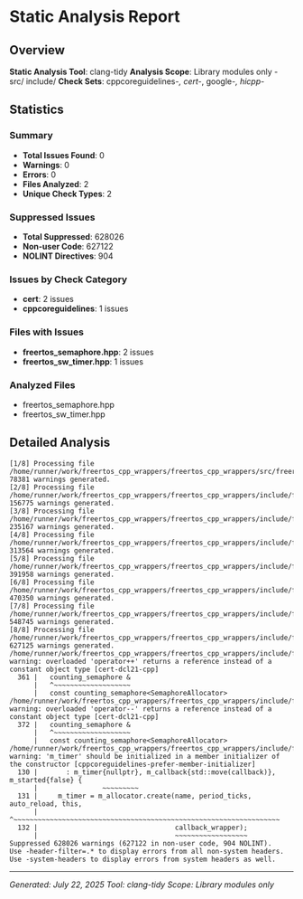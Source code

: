 # Static Analysis Report

## Overview

**Static Analysis Tool**: clang-tidy
**Analysis Scope**: Library modules only - src/ include/
**Check Sets**: cppcoreguidelines-*, cert-*, google-*, hicpp-*

## Statistics

### Summary

- **Total Issues Found**: 0
- **Warnings**: 0
- **Errors**: 0
- **Files Analyzed**: 2
- **Unique Check Types**: 2

### Suppressed Issues

- **Total Suppressed**: 628026
- **Non-user Code**: 627122
- **NOLINT Directives**: 904

### Issues by Check Category

- **cert**: 2 issues
- **cppcoreguidelines**: 1 issues

### Files with Issues

- **freertos_semaphore.hpp**: 2 issues
- **freertos_sw_timer.hpp**: 1 issues

### Analyzed Files

- freertos_semaphore.hpp
- freertos_sw_timer.hpp

## Detailed Analysis

```
[1/8] Processing file /home/runner/work/freertos_cpp_wrappers/freertos_cpp_wrappers/src/freertos_task.cc.
78381 warnings generated.
[2/8] Processing file /home/runner/work/freertos_cpp_wrappers/freertos_cpp_wrappers/include/freertos_event_group.hpp.
156775 warnings generated.
[3/8] Processing file /home/runner/work/freertos_cpp_wrappers/freertos_cpp_wrappers/include/freertos_message_buffer.hpp.
235167 warnings generated.
[4/8] Processing file /home/runner/work/freertos_cpp_wrappers/freertos_cpp_wrappers/include/freertos_queue.hpp.
313564 warnings generated.
[5/8] Processing file /home/runner/work/freertos_cpp_wrappers/freertos_cpp_wrappers/include/freertos_semaphore.hpp.
391958 warnings generated.
[6/8] Processing file /home/runner/work/freertos_cpp_wrappers/freertos_cpp_wrappers/include/freertos_stream_buffer.hpp.
470350 warnings generated.
[7/8] Processing file /home/runner/work/freertos_cpp_wrappers/freertos_cpp_wrappers/include/freertos_sw_timer.hpp.
548745 warnings generated.
[8/8] Processing file /home/runner/work/freertos_cpp_wrappers/freertos_cpp_wrappers/include/freertos_task.hpp.
627125 warnings generated.
/home/runner/work/freertos_cpp_wrappers/freertos_cpp_wrappers/include/freertos_semaphore.hpp:361:3: warning: overloaded 'operator++' returns a reference instead of a constant object type [cert-dcl21-cpp]
  361 |   counting_semaphore &
      |   ^~~~~~~~~~~~~~~~~~~~
      |   const counting_semaphore<SemaphoreAllocator> 
/home/runner/work/freertos_cpp_wrappers/freertos_cpp_wrappers/include/freertos_semaphore.hpp:372:3: warning: overloaded 'operator--' returns a reference instead of a constant object type [cert-dcl21-cpp]
  372 |   counting_semaphore &
      |   ^~~~~~~~~~~~~~~~~~~~
      |   const counting_semaphore<SemaphoreAllocator> 
/home/runner/work/freertos_cpp_wrappers/freertos_cpp_wrappers/include/freertos_sw_timer.hpp:131:5: warning: 'm_timer' should be initialized in a member initializer of the constructor [cppcoreguidelines-prefer-member-initializer]
  130 |       : m_timer{nullptr}, m_callback{std::move(callback)}, m_started{false} {
      |                ~~~~~~~~~
  131 |     m_timer = m_allocator.create(name, period_ticks, auto_reload, this,
      |     ^~~~~~~~~~~~~~~~~~~~~~~~~~~~~~~~~~~~~~~~~~~~~~~~~~~~~~~~~~~~~~~~~~~
  132 |                                  callback_wrapper);
      |                                  ~~~~~~~~~~~~~~~~~~
Suppressed 628026 warnings (627122 in non-user code, 904 NOLINT).
Use -header-filter=.* to display errors from all non-system headers. Use -system-headers to display errors from system headers as well.
```

---
*Generated: July 22, 2025*
*Tool: clang-tidy*
*Scope: Library modules only*
